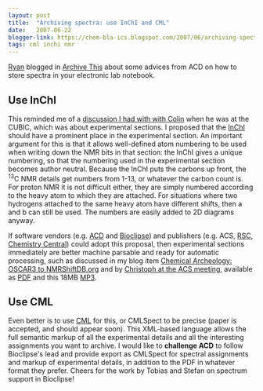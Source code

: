 ```yaml
---
layout: post
title:  "Archiving spectra: use InChI and CML"
date:   2007-06-22
blogger-link: https://chem-bla-ics.blogspot.com/2007/06/archiving-spectra-use-inchi-and-cml.html
tags: cml inchi nmr
---
```


[Ryan](http://acdlabs.typepad.com/my_weblog/) blogged in [Archive This](http://acdlabs.typepad.com/my_weblog/2007/06/archive_this.html)
about some advices from ACD on how to store spectra in your electronic lab notebook.

## Use InChI

This reminded me of a [discussion I had with with Colin](http://chem-bla-ics.blogspot.com/2007/02/rsc-first-publisher-to-go-semantic.html)
when he was at the CUBIC, which was about experimental sections. I proposed that the [InChI](http://www.iupac.org/inchi/) should have a
prominent place in the experimental section. An important argument for this is that it allows well-defined atom numbering to be used when
writing down the NMR bits in that section: the InChI gives a unique numbering, so that the numbering used in the experimental section
becomes author neutral. Because the InChI puts the carbons up front, the <sup>13</sup>C NMR details get numbers from 1-13, or whatever
the carbon count is. For proton NMR it is not difficult either, they are simply numbered according to the heavy atom to which they are
attached. For situations where two hydrogens attached to the same heavy atom have different shifts, then a and b can still be used.
The numbers are easily added to 2D diagrams anyway.

If software vendors (e.g. [ACD](http://www.acdlabs.com/) and [Bioclipse](http://bioclipse.net/)) and publishers (e.g. ACS,
[RSC](http://www.rsc.org/Publishing/Journals/ProjectProspect/), [Chemistry Central](http://www.chemistrycentral.com/)) could adopt this
proposal, then experimental sections immediately are better machine parsable and ready for automatic processing, such as discussed in
my blog item [Chemical Archeology: OSCAR3 to NMRShiftDB.org](http://chem-bla-ics.blogspot.com/2006/09/chemical-archeology-oscar3-to.html)
and by [Christoph at the ACS meeting](http://www.acscinf.org/dbx/mtgs/232nm/232cinfprogram.asp), available as
[PDF](http://acscinf.org/docs/meetings/232nm/presentations/232nm101.pdf) and this 18MB
[MP3](http://acscinf.org/docs/meetings/232nm/presentations/232nm101.mp3).

## Use CML

Even better is to use [CML](http://en.wikipedia.org/wiki/Chemical_Markup_Language) for this, or CMLSpect to be precise (paper is accepted,
and should appear soon). This XML-based language allows the full semantic markup of all the experimental details and all the interesting
assignments you want to archive. I would like to **challenge ACD** to follow Bioclipse's lead and provide export as CMLSpect for spectral
assignments and markup of experimental details, in addition to the PDF in whatever format they prefer. Cheers for the work by Tobias
and Stefan on spectrum support in Bioclipse!
